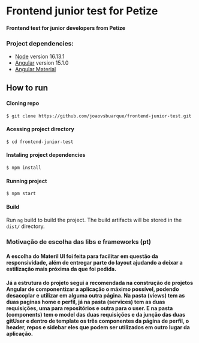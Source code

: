 # Frontend junior test for Petize

#### Frontend test for junior developers from Petize

### Project dependencies:

- [Node](https://nodejs.org/en/) version 16.13.1
- [Angular](https://angular.io/) version 15.1.0
- [Angular Material](https://material.angular.io/)

## How to run

#### Cloning repo

`$ git clone https://github.com/joaovsbuarque/frontend-junior-test.git`

#### Acessing project directory

`$ cd frontend-junior-test`

#### Instaling project dependencies

`$ npm install`

#### Running project

`$ npm start`

#### Build

Run `ng` build to build the project. The build artifacts will be stored in the `dist/` directory.

### Motivação de escolha das libs e frameworks (pt)

#### A escolha do Materil UI foi feita para facilitar em questão da responsividade, além de entregar parte do layout ajudando a deixar a estilização mais próxima da  que foi pedida.
#### Já a estrutura do projeto segui a recomendada na construção de projetos Angular de componentizar a aplicação o máximo possível, podendo desacoplar e utilizar em  alguma outra página. Na pasta (views) tem as duas paginas home e perfil, já na pasta (services) tem as duas requisições, uma para repositórios e outra para o user. E na pasta (components) tem o model das duas requisições e da junção das duas gitUser e dentro de template os três componentes da página de perfil, o header, repos e sidebar eles que podem ser utilizados em outro lugar da aplicação.
